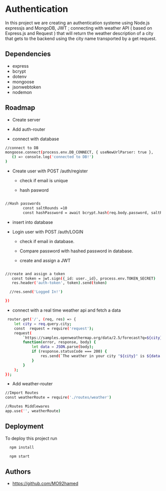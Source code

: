 # Authentication

In this project we are creating an authentication systeme using Node.js expressjs and MongoDB, JWT ;
connecting with weather API ( based on Express.js and Request ) that will return the weather description of a city that gets to the backend using the city name transported by a get request.



## Dependencies
- express
- bcrypt
- dotenv
- mongoose
- jsonwebtoken
-  nodemon
## Roadmap

- Create server

- Add auth-router

- connect with database
```bash
//connect to DB
mongoose.connect(process.env.DB_CONNECT, { useNewUrlParser: true },
   () => console.log('connected to DB!')
)
```

- Create user with POST /auth/register

   - check if email is unique
   
   - hash pasword

```bash

//Hash passwords
        const saltRounds =10
        const hashPassword = await bcrypt.hash(req.body.password, saltRounds)
```

   - insert into database

- Login user with POST /auth/LOGIN    

   - check if email in database.

   - Compare password with hashed password in database.

   - create and assign a JWT 

 ```bash
 
 //create and assign a token
    const token = jwt.sign({_id: user._id}, process.env.TOKEN_SECRET)
    res.header('auth-token', token).send(token)

   //res.send('Logged In!')

})  
 ```
 - connect with a real time weather api and fetch a data

```bash
 router.get('/', (req, res) => {
	let city = req.query.city;
	const  request = require('request');
	request(
		`https://samples.openweathermap.org/data/2.5/forecast?q=${city}&appid=(process.env.API_KEY)`,
		function(error, response, body) {
			let data = JSON.parse(body);
			if (response.statusCode === 200) {
				res.send(`The weather in your city "${city}" is ${data.list[0].weather[0].description}`);
			}
		}
	);
});
```

- Add weather-router 

```bash
//Import Routes
const weatherRoute = require('./routes/weather') 
```
```bash
//Routes Middlewares
app.use('', weatherRoute)
```



## Deployment

To deploy this project run

```bash
  npm install
```
```bash
  npm start
```

## Authors

- https://github.com/MO92hamed









